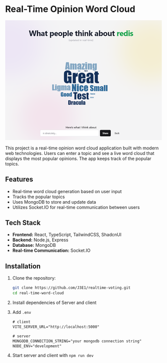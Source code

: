 # Real-Time Opinion Word Cloud

![Word Cloud App](./image.png) <!-- Update with actual image URL -->

This project is a real-time opinion word cloud application built with modern web technologies. Users can enter a topic and see a live word cloud that displays the most popular opinions. The app keeps track of the popular topics.

## Features

- Real-time word cloud generation based on user input
- Tracks the popular topics
- Uses MongoDB to store and update data
- Utilizes Socket.IO for real-time communication between users

## Tech Stack

- **Frontend:** React, TypeScript, TailwindCSS, ShadcnUI
- **Backend:** Node.js, Express
- **Database:** MongoDB
- **Real-time Communication:** Socket.IO

## Installation

1. Clone the repository:

   ```sh
   git clone https://github.com/J3E1/realtime-voting.git
   cd real-time-word-cloud
    ```
2. Install dependencies of Server and client

3. Add `.env`

    ```
    # client
    VITE_SERVER_URL="http://localhost:5000"
    ```

    ```
    # server
    MONGODB_CONNECTION_STRING="your mongodb connection string"
    NODE_ENV="development"
    ```

4. Start server and client with `npm run dev`
